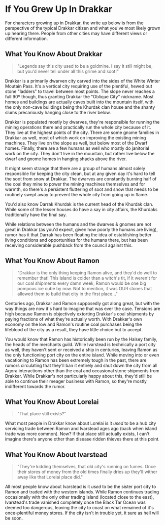If You Grew Up In Drakkar
=========================

For characters growing up in Drakkar, the write up below is from the perspective of the typical Drakkar citizen and what you've most likely grown up hearing there. People from other cities may have different views or different information.

What You Know About Drakkar
---------------------------

> "Legends say this city used to be a goldmine. I say it still might be, but you'd never tell under all this grime and soot!"

Drakkar is a primarily dwarven city carved into the sides of the White Winter Moutain Pass. It's a vertical city requiring use of the plentiful, hewed out stone "ladders" to travel between most points. The slope never reaches a full 90º though, thus granting Drakkar the "Oblique City" nickname. Most homes and buildings are actually caves built into the mountain itself, with the only non-cave buildings being the Khurdak clan house and the shanty slums precariously hanging close to the river below.

Drakkar is populated mostly by dwarves, they're responsible for running the mining operations there and practically run the whole city because of it. They live at the highest points of the city. There are some gnome families in Drakkar as well, most of which work on improving the existing mining machines. They live on the slope as well, but below most of the Dwarf homes. Finally, there are a few humans as well who mostly do janitorial work on the city. They don't live in the mountain, but rather live below the dwarf and gnome homes in hanging shacks above the river.

It might seem strange that there are a group of humans almost solely responsible for keeping the city clean, but at any given day it's hard to tell the soot from snow at Drakkar. The dwarves are constantly burning half of the coal they mine to power the mining machines themselves and for warmth, so there's a persistent fluttering of soot and snow that needs to be routinely swept away to prevent the whole city from going up in flame.

You'd also know Darrak Khurdak is the current head of the Khurdak clan. While some of the lesser houses do have a say in city affairs, the Khurdaks traditionally have the final say.

While relations between the humans and the dwarves & gnomes are not great in Drakkar (as you'd expect, given how poorly the humans are living), rumor has it that Darrak has been floating the idea of establishing better living conditions and opportunities for the humans there, but has been receiving considerable pushback from the council against this.

What You Know About Ramon
-------------------------

> "Drakkar is the only thing keeping Ramon alive, and they'd do well to remember that! This island is colder than a witch's tit, if it weren't for our coal shipments every damn week, Ramon would be one big pompous ice cube by now. Not to mention, it was OUR stones that allowed them to build that city in the first place..."

Centuries ago, Drakkar and Ramon supposedly got along great, but with the way things are now it's hard to imagine that was ever the case. Tensions are high because Ramon is objectively extorting Drakkar's coal shipments by paying fractions of what they're actually worth. With Drakkar's own economy on the low and Ramon's routine coal purchases being the lifeblood of the city as a result, they have little choice but to accept.

You would know that Ramon has historically been run by the Halsey family, the heads of the merchants guild. While Ivarstead is technically a port city as well, they haven't sent or received a ship in centuries, leaving Ramon as the only functioning port city on the entire island. While moving into or even vacationing to Ramon has been extremely tough in the past, there are rumors circulating that they'll ban it entirely and shut down the city from all Agora interactions other than the coal and occasional stone shipments from Drakkar. While Drakkar's not particularly happy about this, they'd still be able to continue their meager business with Ramon, so they're mostly indifferent towards the rumor.

What You Know About Lorelai
---------------------------

> "That place still exists?"

What most people in Drakkar know about Lorelai is it *used* to be a hub city servicing trade between Ramon and Ivarstead ages ago (back when island trade was more common). Now? If that place still actually exists, I can't imagine there's anyone other than disease ridden thieves there at this point.

What You Know About Ivarstead
-----------------------------

> "They're kidding themselves, that old city's running on fumes. Once their stores of money from the old times finally dries up they'll wither away like that Lorelai place did."

All most people know about Ivarstead is it *used* to be the sister port city to Ramon and traded with the western islands. While Ramon continues trading occasionally with the only other trading island (located close to the east), Ivarstead's trade vanished completely once the Black Tar Ocean was deemed too dangerous, leaving the city to coast on what remained of it's once-plentiful money stores. If the city isn't in trouble yet, it sure as hell will be soon.